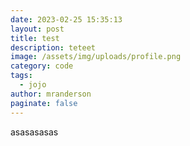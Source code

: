 ```yaml
---
date: 2023-02-25 15:35:13
layout: post
title: test
description: teteet
image: /assets/img/uploads/profile.png
category: code
tags:
  - jojo
author: mranderson
paginate: false
---
```

a﻿sasasasas